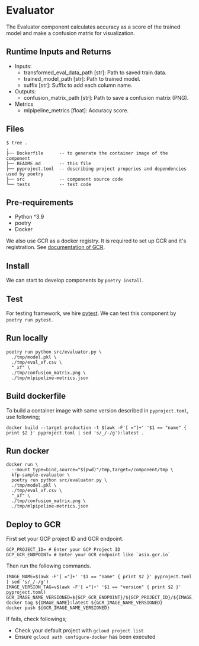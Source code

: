 # Evaluator

The Evaluator component calculates accuracy as a score of the trained model and make a confusion matrix for visualization.

## Runtime Inputs and Returns

- Inputs:
  - transformed_eval_data_path [str]: Path to saved train data.
  - trained_model_path [str]: Path to trained model.
  - suffix [str]: Suffix to add each column name.
- Outputs:
  - confusion_matrix_path [str]: Path to save a confusion matrix (PNG).
- Metrics
  - mlpipeline_metrics [float]: Accuracy score.

## Files

```console
$ tree .
.
├── Dockerfile      -- to generate the container image of the component
├── README.md       -- this file
├── pyproject.toml  -- describing project properies and dependencies used by poetry
├── src             -- component source code
└── tests           -- test code
```

## Pre-requirements

- Python ^3.9
- poetry
- Docker

We also use GCR as a docker registry. It is required to set up GCR and it's registration. See [documentation of GCR](https://cloud.google.com/container-registry/docs/quickstart).

## Install

We can start to develop components by `poetry install`.

## Test

For testing framework, we hire [pytest](https://docs.pytest.org/en/6.2.x/). We can test this component by `poetry run pytest`.

## Run locally

```shell
poetry run python src/evaluator.py \
  ./tmp/model.pkl \
  ./tmp/eval_xf.csv \
  "_xf" \
  ./tmp/confusion_matrix.png \
  ./tmp/mlpipeline-metrics.json
```

## Build dockerfile

To build a container image with same version described in `pyproject.toml`, use following;

```shell
docker build --target production -t $(awk -F'[ ="]+' '$1 == "name" { print $2 }' pyproject.toml | sed 's/_/-/g'):latest .
```

## Run docker

```shell
docker run \
  --mount type=bind,source="$(pwd)"/tmp,target=/component/tmp \
  kfp-sample-evaluator \
  poetry run python src/evaluator.py \
  ./tmp/model.pkl \
  ./tmp/eval_xf.csv \
  "_xf" \
  ./tmp/confusion_matrix.png \
  ./tmp/mlpipeline-metrics.json
```

## Deploy to GCR

First set your GCP project ID and GCR endpoint.

```shell
GCP_PROJECT_ID= # Enter your GCP Project ID
GCP_GCR_ENDPOINT= # Enter your GCR endpoint like `asia.gcr.io`
```

Then run the following commands.

```shell
IMAGE_NAME=$(awk -F'[ ="]+' '$1 == "name" { print $2 }' pyproject.toml | sed 's/_/-/g')
IMAGE_VERSION_TAG=v$(awk -F'[ ="]+' '$1 == "version" { print $2 }' pyproject.toml)
GCR_IMAGE_NAME_VERSIONED=${GCP_GCR_ENDPOINT}/${GCP_PROJECT_ID}/${IMAGE_NAME}:${IMAGE_VERSION_TAG}
docker tag ${IMAGE_NAME}:latest ${GCR_IMAGE_NAME_VERSIONED}
docker push ${GCR_IMAGE_NAME_VERSIONED}
```

If fails, check followings;

- Check your default project with `gcloud project list`
- Ensure `gcloud auth configure-docker` has been executed
